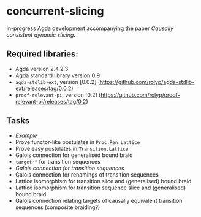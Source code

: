 # concurrent-slicing

In-progress Agda development accompanying the paper _Causally consistent
dynamic slicing_.

## Required libraries:

* Agda version 2.4.2.3
* Agda standard library version 0.9
* `agda-stdlib-ext`, version [0.0.2] (https://github.com/rolyp/agda-stdlib-ext/releases/tag/0.0.2)
* `proof-relevant-pi`, version [0.2] (https://github.com/rolyp/proof-relevant-pi/releases/tag/0.2)

## Tasks

* _Example_
* Prove functor-like postulates in `Proc.Ren.Lattice`
* Prove easy postulates in `Transition.Lattice`
* Galois connection for generalised bound braid
* `target⋆ᴹ` for transition sequences
* _Galois connection for transition sequences_
* Galois connection for renamings of transition sequences
* Lattice isomorphism for transition slice and (generalised) bound braid
* Lattice isomorphism for transition sequence slice and (generalised) bound braid
* Galois connection relating targets of causally equivalent transition
  sequences (composite braiding?)
